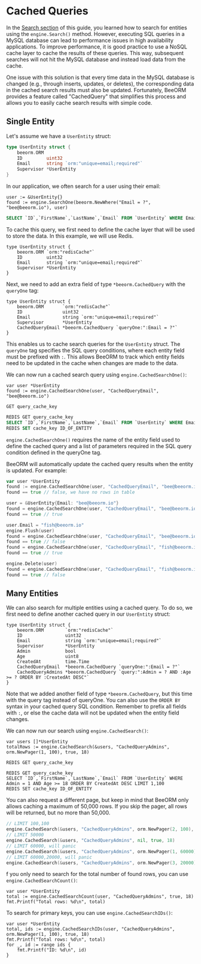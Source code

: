 # Cached Queries

In the [Search section](/guide/search.html) of this guide, you learned how to search for entities using the `engine.Search()` method. However, executing SQL queries in a MySQL database can lead to performance issues in high availability applications. To improve performance, it is good practice to use a NoSQL cache layer to cache the results of these queries. This way, subsequent searches will not hit the MySQL database and instead load data from the cache.

One issue with this solution is that every time data in the MySQL database is changed (e.g., through inserts, updates, or deletes), the corresponding data in the cached search results must also be updated. Fortunately, BeeORM provides a feature called "CachedQuery" that simplifies this process and allows you to easily cache search results with simple code.

## Single Entity

Let's assume we have a `UserEntity` struct:

```go
type UserEntity struct {
	beeorm.ORM
	ID         uint32
    Email      string `orm:"unique=email;required"` 
    Supervisor *UserEntity
}
```

In our application, we often search for a user using their email:

```go{2}
user := &UserEntity{}
found := engine.SearchOne(beeorm.NewWhere("Email = ?", "bee@beeorm.io"), user)
```

```sql
SELECT `ID`,`FirstName`,`LastName`,`Email` FROM `UserEntity` WHERE Email = "bee@beeorm.io" LIMIT 1
```

To cache this query, we first need to define the cache layer that will be used to store the data. In this example, we will use Redis.

```go{2}
type UserEntity struct {
	beeorm.ORM `orm:"redisCache"`
	ID         uint32
    Email      string `orm:"unique=email;required"` 
    Supervisor *UserEntity
}
```

Next, we need to add an extra field of type `*beeorm.CachedQuery` with the `queryOne` tag:

```go{6}
type UserEntity struct {
	beeorm.ORM       `orm:"redisCache"`
	ID               uint32
    Email            string `orm:"unique=email;required"` 
    Supervisor       *UserEntity
    CachedQueryEmail *beeorm.CachedQuery `queryOne:":Email = ?"`
}
```

This enables us to cache search queries for the `UserEntity` struct. The `queryOne` tag specifies the SQL query conditions, where each entity field must be prefixed with `:`. This allows BeeORM to track which entity fields need to be updated in the cache when changes are made to the data.

We can now run a cached search query using `engine.CachedSearchOne()`:

```go{2}
var user *UserEntity
found := engine.CachedSearchOne(user, "CachedQueryEmail", "bee@beeorm.io")
```

```redis
GET query_cache_key
```

```sql
REDIS GET query_cache_key
SELECT `ID`,`FirstName`,`LastName`,`Email` FROM `UserEntity` WHERE Email = "bee@beeorm.io" LIMIT 1
REDIS SET cache_key ID_OF_ENTITY
```

`engine.CachedSearchOne()` requires the name of the entity field used to define the cached query and a list of parameters required in the SQL query condition defined in the queryOne tag.

BeeORM will automatically update the cached query results when the entity is updated. For example:

```go
var user *UserEntity
found := engine.CachedSearchOne(user, "CachedQueryEmail", "bee@beeorm.io")
found == true // false, we have no rows in table

user = &UserEntity{Email: "bee@beeorm.io"}
found = engine.CachedSearchOne(user, "CachedQueryEmail", "bee@beeorm.io")
found == true // true

user.Email = "fish@beeorm.io"
engine.Flush(user)
found = engine.CachedSearchOne(user, "CachedQueryEmail", "bee@beeorm.io")
found == true // false
found = engine.CachedSearchOne(user, "CachedQueryEmail", "fish@beeorm.io")
found == true // true

engine.Delete(user)
found = engine.CachedSearchOne(user, "CachedQueryEmail", "fish@beeorm.io")
found == true // false
```

## Many Entities

We can also search for multiple entities using a cached query. To do so, we first need to define another cached query in our `UserEntity` struct:

```go{10}
type UserEntity struct {
	beeorm.ORM        `orm:"redisCache"`
	ID                uint32
    Email             string `orm:"unique=email;required"` 
    Supervisor        *UserEntity
    Admin             bool
    Age               uint8
    CreatedAt         time.Time
    CachedQueryEmail  *beeorm.CachedQuery `queryOne:":Email = ?"`
    CachedQueryAdmins *beeorm.CachedQuery `query:":Admin = ? AND :Age >= ? ORDER BY :CreatedAt DESC"`
}
```

Note that we added another field of type `*beeorm.CachedQuery`, but this time with the query tag instead of queryOne. You can also use the `ORDER BY` syntax in your cached query SQL condition. Remember to prefix all fields with `:`, or else the cache data will not be updated when the entity field changes.

We can now run our search using `engine.CachedSearch()`:

```go{2}
var users []*UserEntity
totalRows := engine.CachedSearch(&users, "CachedQueryAdmins", orm.NewPager(1, 100), true, 18)
```

```queries hits
REDIS GET query_cache_key
```

```queries misses
REDIS GET query_cache_key
SELECT `ID`,`FirstName`,`LastName`,`Email` FROM `UserEntity` WHERE Admin = 1 AND Age >= 18 ORDER BY CreatedAt DESC LIMIT 1,100
REDIS SET cache_key ID_OF_ENTITY
```

You can also request a different page, but keep in mind that BeeORM only allows caching a maximum of 50,000 rows. If you skip the pager, all rows will be returned, but no more than 50,000.

```go
// LIMIT 100,100
engine.CachedSearch(&users, "CachedQueryAdmins", orm.NewPager(2, 100), true, 18)
// LIMIT 50000
engine.CachedSearch(&users, "CachedQueryAdmins", nil, true, 18)
// LIMIT 60000, will panic
engine.CachedSearch(&users, "CachedQueryAdmins", orm.NewPager(1, 60000), true, 18)
// LIMIT 60000,20000, will panic
engine.CachedSearch(&users, "CachedQueryAdmins", orm.NewPager(3, 20000), true, 18)
```

f you only need to search for the total number of found rows, you can use `engine.CachedSearchCount()`:

```go{2}
var user *UserEntity
total := engine.CachedSearchCount(user, "CachedQueryAdmins", true, 18)
fmt.Printf("Total rows: %d\n", total) 
```
To search for primary keys, you can use `engine.CachedSearchIDs()`:

```go{2}
var user *UserEntity
total, ids := engine.CachedSearchIDs(user, "CachedQueryAdmins", orm.NewPager(1, 100), true, 18)
fmt.Printf("Total rows: %d\n", total) 
for _, id := range ids {
    fmt.Printf("ID: %d\n", id) 
}
```